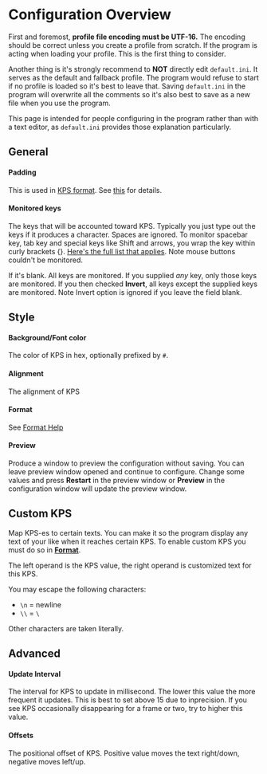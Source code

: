 # Configuration Overview

First and foremost, **profile file encoding must be UTF-16.** The encoding should be correct unless you create a profile from scratch. If the program is acting when loading your profile. This is the first thing to consider.

Another thing is it's strongly recommend to **NOT** directly edit `default.ini`. It serves as the default and fallback profile. The program would refuse to start if no profile is loaded so it's best to leave that. Saving `default.ini` in the program will overwrite all the comments so it's also best to save as a new file when you use the program.

This page is intended for people configuring in the program rather than with a text editor, as `default.ini` provides those explanation particularly.

## General

#### Padding

This is used in [KPS format](#format). See [this](format_help.md#Flag-and-Width) for details.

#### Monitored keys

The keys that will be accounted toward KPS. Typically you just type out the keys if it produces a character. Spaces are ignored. To monitor spacebar key, tab key and special keys like Shift and arrows, you wrap the key within curly brackets {}. [Here's the full list that applies](https://www.autohotkey.com/docs/v2/lib/Send.htm#keynames). Note mouse buttons couldn't be monitored.

If it's blank. All keys are monitored. If you supplied *any* key, only those keys are monitored. If you then checked **Invert**, all keys except the supplied keys are monitored. Note Invert option is ignored if you leave the field blank.

## Style

#### Background/Font color
The color of KPS in hex, optionally prefixed by `#`.

#### Alignment

The alignment of KPS

#### Format

See [Format Help](format_help.md)

#### Preview

Produce a window to preview the configuration without saving. You can leave preview window opened and continue to configure. Change some values and press **Restart** in the preview window or **Preview** in the configuration window will update the preview window.

## Custom KPS

Map KPS-es to certain texts. You can make it so the program display any text of your like when it reaches certain KPS. To enable custom KPS you must do so in **[Format](format_help.md#placeholder)**.

The left operand is the KPS value, the right operand is customized text for this KPS.

You may escape the following characters:
- `\n` = newline
- `\\` = `\`

Other characters are taken literally.

## Advanced

#### Update Interval

The interval for KPS to update in millisecond. The lower this value the more frequent it updates. This is best to set above 15 due to inprecision. If you see KPS occasionally disappearing for a frame or two, try to higher this value.

#### Offsets

The positional offset of KPS. Positive value moves the text right/down, negative moves left/up.